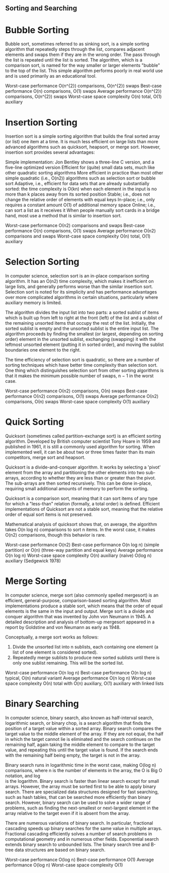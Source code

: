 ## Sorting and Searching

# Bubble Sorting
  Bubble sort, sometimes referred to as sinking sort, is a simple sorting algorithm that repeatedly steps through the list,
  compares adjacent elements and swaps them if they are in the wrong order. The pass through the list is repeated until the list
  is sorted. The algorithm, which is a comparison sort, is named for the way smaller or larger elements "bubble" to the top of the list.
  This simple algorithm performs poorly in real world use and is used primarily as an educational tool.

  Worst-case performance	    O(n^{2}) comparisons,  O(n^{2}) swaps
  Best-case performance	        O(n) comparisons,      O(1) swaps
  Average performance	        O(n^{2}) comparisons,  O(n^{2}) swaps
  Worst-case space complexity	O(n) total,            O(1) auxiliary

# Insertion Sorting
 Insertion sort is a simple sorting algorithm that builds the final sorted array (or list) one item at a time. It is much less efficient on
 large lists than more advanced algorithms such as quicksort, heapsort, or merge sort. However, insertion sort provides several advantages:

 Simple implementation: Jon Bentley shows a three-line C version, and a five-line optimized version
 Efficient for (quite) small data sets, much like other quadratic sorting algorithms
 More efficient in practice than most other simple quadratic (i.e., O(n2)) algorithms such as selection sort or bubble sort
 Adaptive, i.e., efficient for data sets that are already substantially sorted: the time complexity is O(kn) when each element in the input is 
 no more than k places away from its sorted position
 Stable; i.e., does not change the relative order of elements with equal keys
 In-place; i.e., only requires a constant amount O(1) of additional memory space
 Online; i.e., can sort a list as it receives it
 When people manually sort cards in a bridge hand, most use a method that is similar to insertion sort.

  Worst-case performance	    О(n2) comparisons and swaps
  Best-case performance	        O(n) comparisons, O(1) swaps
  Average performance	        О(n2) comparisons and swaps
  Worst-case space complexity	О(n) total, O(1) auxiliary

# Selection Sorting
 In computer science, selection sort is an in-place comparison sorting algorithm. It has an O(n2) time complexity, which makes it inefficient
 on large lists, and generally performs worse than the similar insertion sort. Selection sort is noted for its simplicity and has performance
 advantages over more complicated algorithms in certain situations, particularly where auxiliary memory is limited.

The algorithm divides the input list into two parts: a sorted sublist of items which is built up from left to right at the front (left) of the
list and a sublist of the remaining unsorted items that occupy the rest of the list. Initially, the sorted sublist is empty and the unsorted
sublist is the entire input list. The algorithm proceeds by finding the smallest (or largest, depending on sorting order) element in the unsorted
sublist, exchanging (swapping) it with the leftmost unsorted element (putting it in sorted order), and moving the sublist boundaries one element to the right.

The time efficiency of selection sort is quadratic, so there are a number of sorting techniques which have better time complexity than selection sort.
One thing which distinguishes selection sort from other sorting algorithms is that it makes the minimum possible number of swaps, n − 1 in the worst case.

 Worst-case performance	        О(n2) comparisons, О(n) swaps
 Best-case performance	        О(n2) comparisons, O(1) swaps
 Average performance	        О(n2) comparisons, О(n) swaps
 Worst-case space complexity	O(1) auxiliary

# Quick Sorting
  Quicksort (sometimes called partition-exchange sort) is an efficient sorting algorithm. Developed by British computer scientist Tony Hoare in 1959 and published
  in 1961, it is still a commonly used algorithm for sorting. When implemented well, it can be about two or three times faster than its main competitors, merge sort
  and heapsort.

  Quicksort is a divide-and-conquer algorithm. It works by selecting a 'pivot' element from the array and partitioning the other elements into two sub-arrays, according
  to whether they are less than or greater than the pivot. The sub-arrays are then sorted recursively. This can be done in-place, requiring small additional amounts of
  memory to perform the sorting.

  Quicksort is a comparison sort, meaning that it can sort items of any type for which a "less-than" relation (formally, a total order) is defined. Efficient
  implementations of Quicksort are not a stable sort, meaning that the relative order of equal sort items is not preserved.

  Mathematical analysis of quicksort shows that, on average, the algorithm takes O(n log n) comparisons to sort n items. In the worst case, it makes O(n2) comparisons,
  though this behavior is rare.

  Worst-case performance	    O(n2)
  Best-case performance	        O(n log n) (simple partition) or O(n) (three-way partition and equal keys)
  Average performance	        O(n log n)
  Worst-case space complexity	O(n) auxiliary (naive) O(log n) auxiliary (Sedgewick 1978)
# Merge Sorting
 In computer science, merge sort (also commonly spelled mergesort) is an efficient, general-purpose, comparison-based sorting algorithm. Most implementations
 produce a stable sort, which means that the order of equal elements is the same in the input and output. Merge sort is a divide and conquer algorithm that
 was invented by John von Neumann in 1945. A detailed description and analysis of bottom-up mergesort appeared in a report by Goldstine and von Neumann
 as early as 1948.

 Conceptually, a merge sort works as follows:

 1. Divide the unsorted list into n sublists, each containing one element (a list of one element is considered sorted).
 2. Repeatedly merge sublists to produce new sorted sublists until there is only one sublist remaining. This will be the sorted list.

 Worst-case performance	        O(n log n)
 Best-case performance	        O(n log n) typical, O(n) natural variant
 Average performance	        O(n log n)
 Worst-case space complexity	О(n) total with O(n) auxiliary, O(1) auxiliary with linked lists
 
 # Binary Searching
 In computer science, binary search, also known as half-interval search, logarithmic search, or binary chop, is a search algorithm that finds the position of a target
 value within a sorted array. Binary search compares the target value to the middle element of the array. If they are not equal, the half in which the target cannot
 lie is eliminated and the search continues on the remaining half, again taking the middle element to compare to the target value, and repeating this until the target 
 value is found. If the search ends with the remaining half being empty, the target is not in the array.

 Binary search runs in logarithmic time in the worst case, making O(log n) comparisons, where n is the number of elements in the array, the O is Big O notation, and log  
 is the logarithm. Binary search is faster than linear search except for small arrays. However, the array must be sorted first to be able to apply binary search. 
 There are specialized data structures designed for fast searching, such as hash tables, that can be searched more efficiently than binary search. However, binary 
 search can be used to solve a wider range of problems, such as finding the next-smallest or next-largest element in the array relative to the target even if it is
 absent from the array.

 There are numerous variations of binary search. In particular, fractional cascading speeds up binary searches for the same value in multiple arrays. Fractional cascading 
 efficiently solves a number of search problems in computational geometry and in numerous other fields. Exponential search extends binary search to unbounded lists. The 
 binary search tree and B-tree data structures are based on binary search. 
 
 Worst-case performance	         O(log n)
 Best-case performance	         O(1)
 Average performance	         O(log n)
 Worst-case space complexity	 O(1)
